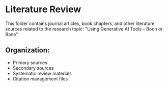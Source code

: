 # Literature Review

This folder contains journal articles, book chapters, and other literature sources related to the research topic: "Using Generative AI Tools – Boon or Bane"

## Organization:
- Primary sources
- Secondary sources  
- Systematic review materials
- Citation management files